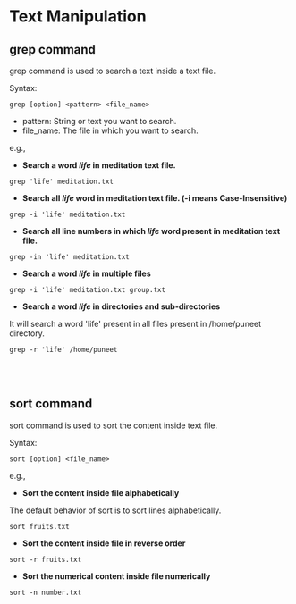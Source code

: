# Text Manipulation

## grep command

grep command is used to search a text inside a text file.

Syntax:
```
grep [option] <pattern> <file_name>
```

- pattern: String or text you want to search.
- file_name: The file in which you want to search.


e.g.,

- **Search a word _life_ in meditation text file.**
```
grep 'life' meditation.txt
```

- **Search all _life_ word in meditation text file. (-i means Case-Insensitive)**
```
grep -i 'life' meditation.txt
```

- **Search all line numbers in which _life_ word present in meditation text file.**
```
grep -in 'life' meditation.txt
```

- **Search a word _life_ in multiple files**
```
grep -i 'life' meditation.txt group.txt
```

- **Search a word _life_ in directories and sub-directories**

It will search a word 'life' present in all files present in /home/puneet directory.
```
grep -r 'life' /home/puneet
```

<br>
<br>

## sort command

sort command is used to sort the content inside text file.

Syntax: 
```
sort [option] <file_name>
```

e.g.,

- **Sort the content inside file alphabetically**

The default behavior of sort is to sort lines alphabetically.
```
sort fruits.txt
```

- **Sort the content inside file in reverse order**
```
sort -r fruits.txt
```

- **Sort the numerical content inside file numerically**
```
sort -n number.txt
```

